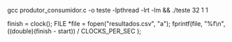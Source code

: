 gcc produtor_consumidor.c -o teste -lpthread -lrt -lm && ./teste 32 1 1

  finish = clock();
  FILE *file = fopen("resultados.csv", "a");
  fprintf(file, "%f\n", ((double)(finish - start)) / CLOCKS_PER_SEC );
